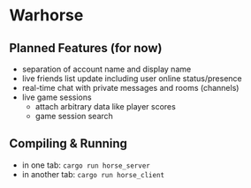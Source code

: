 # Warhorse

## Planned Features (for now)
- separation of account name and display name
- live friends list update including user online status/presence
- real-time chat with private messages and rooms (channels)
- live game sessions
  - attach arbitrary data like player scores
  - game session search

## Compiling & Running
- in one tab: `cargo run horse_server`
- in another tab: `cargo run horse_client`
